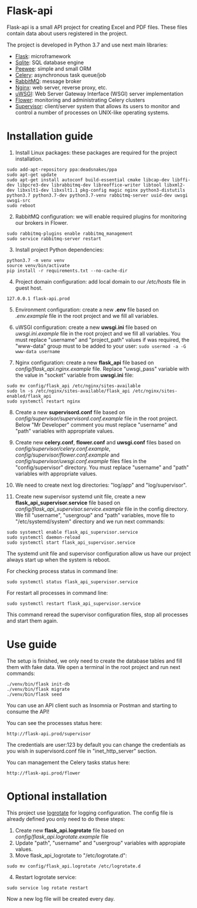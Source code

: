 # Flask-api
Flask-api is a small API project for creating Excel and PDF files. These files contain data about users registered in the project.

The project is developed in Python 3.7 and use next main libraries:
- [Flask](https://flask.palletsprojects.com): microframework
- [Sqlite](https://www.sqlite.org): SQL database engine
- [Peewee](http://docs.peewee-orm.com/en/latest): simple and small ORM
- [Celery](http://www.celeryproject.org): asynchronous task queue/job
- [RabbitMQ](https://www.rabbitmq.com): message broker
- [Nginx](https://www.nginx.com): web server, reverse proxy, etc.
- [uWSGI](https://uwsgi-docs.readthedocs.io): Web Server Gateway Interface (WSGI) server implementation
- [Flower](https://flower.readthedocs.io/en/latest): monitoring and administrating Celery clusters
- [Supervisor](http://supervisord.org): client/server system that allows its users to monitor and control a number of processes on UNIX-like operating systems.


# Installation guide
1. Install Linux packages: these packages are required for the project installation.
```
sudo add-apt-repository ppa:deadsnakes/ppa
sudo apt-get update
sudo apt-get install autoconf build-essential cmake libcap-dev libffi-dev libpcre3-dev librabbitmq-dev libreoffice-writer libtool libxml2-dev libxslt1-dev libxslt1.1 pkg-config magic nginx python3-distutils python3.7 python3.7-dev python3.7-venv rabbitmq-server uuid-dev uwsgi uwsgi-src
sudo reboot
```

2. RabbitMQ configuration: we will enable required plugins for monitoring our brokers in Flower.
```
sudo rabbitmq-plugins enable rabbitmq_management  
sudo service rabbitmq-server restart  
```

3. Install project Python dependencies:
```
python3.7 -m venv venv  
source venv/bin/activate  
pip install -r requirements.txt --no-cache-dir  
```

4. Project domain configuration: add local domain to our */etc/hosts* file in guest host.
```
127.0.0.1 flask-api.prod
```


5. Environment configuration: create a new **.env** file based on *.env.example* file in the root project and we fill all variables.

6. uWSGI configuration: create a new **uwsgi.ini** file based on *uwsgi.ini.example* file in the root project and we fill all variables. You must replace "username" and "project_path" values if was required, the "www-data" group must to be added to your user: `sudo usermod -a -G www-data username`

7. Nginx configuration:  create a new **flask_api** file based on *config/flask_api.nginx.example* file. Replace "uwsgi_pass" variable with the value in "socket" variable from **uwsgi.ini** file:
```
sudo mv config/flask_api /etc/nginx/sites-available
sudo ln -s /etc/nginx/sites-available/flask_api /etc/nginx/sites-enabled/flask_api
sudo systemctl restart nginx
```

8. Create a new **supervisord.conf** file based on *config/supervisor/supervisord.conf.example* file in the root project. Below "Mr Developer" comment you must replace "username" and "path" variables with appropriate values.

9. Create new **celery.conf**, **flower.conf** and **uwsgi.conf** files based on *config/supervisor/celery.conf.example*, *config/supervisor/flower.conf.example* and *config/supervisor/uwsgi.conf.example* files files in the "config/supervisor" directory. You must replace "username" and "path" variables with appropriate values.

10. We need to create next log directories: "log/app" and "log/supervisor".

11. Create new supervisor systemd unit file, create a new **flask_api_supervisor.service** file based on *config/flask_api_supervisor.service.example* file in the config directory. We fill "username", "usergroup" and "path" variables, move file to "/etc/systemd/system" directory and we run next commands:
```
sudo systemctl enable flask_api_supervisor.service
sudo systemctl daemon-reload 
sudo systemctl start flask_api_supervisor.service
```
The systemd unit file and supervisor configuration allow us have our project always start up when the system is reboot.

For checking process status in command line:
```
sudo systemctl status flask_api_supervisor.service
```

For restart all processes in command line:
```
sudo systemctl restart flask_api_supervisor.service
```
This command reread the supervisor configuration files, stop all processes and start them again.


# Use guide
The setup is finished, we only need to create the database tables and fill them with fake data. We open a terminal in the root project and run next commands:
```
./venv/bin/flask init-db
./venv/bin/flask migrate
./venv/bin/flask seed
```

You can use an API client such as Insomnia or Postman and starting to consume the API!

You can see the processes status here:
```
http://flask-api.prod/supervisor
```

The credentials are user:123 by default you can change the credentials
as you wish in supervisord.conf file in "inet_http_server" section.

You can management the Celery tasks status here:
```
http://flask-api.prod/flower
```


# Optional installation
This project use [logrotate](https://linux.die.net/man/8/logrotate) for logging configuration. The config file is already defined you only need to do these steps:
1. Create new **flask_api.logrotate** file based on *config/flask_api.logrotate.example* file
2. Update "path", "username" and "usergroup" variables with appropiate values.
3. Move flask_api_logrotate to "/etc/logrotate.d":
```
sudo mv config/flask_api.logrotate /etc/logrotate.d
```
4. Restart logrotate service:
```
sudo service log rotate restart
```

Now a new log file will be created every day.
